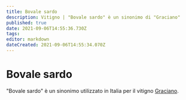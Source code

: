 ```yaml
---
title: Bovale sardo
description: Vitigno | "Bovale sardo" è un sinonimo di "Graciano"
published: true
date: 2021-09-06T14:55:36.730Z
tags: 
editor: markdown
dateCreated: 2021-09-06T14:55:34.070Z
---
```


# Bovale sardo
"Bovale sardo" è un sinonimo utilizzato in Italia per il vitigno [Graciano](/vitigni/Spagna/graciano).